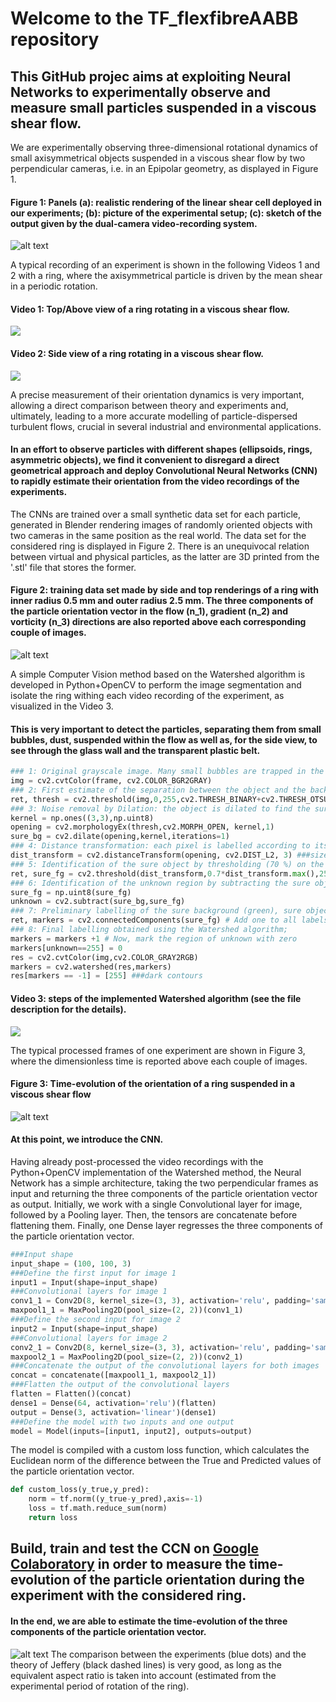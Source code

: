 # Welcome to the  TF_flexfibreAABB repository

## This GitHub projec aims at exploiting Neural Networks to experimentally observe and measure small particles suspended in a viscous shear flow.

We are experimentally observing three-dimensional rotational dynamics of small axisymmetrical objects suspended in a viscous shear flow by two perpendicular cameras, i.e. in an Epipolar geometry, as displayed in Figure 1.
#### Figure 1: Panels (a): realistic rendering of the linear shear cell deployed in our experiments; (b): picture of the experimental setup; (c): sketch of the output given by the dual-camera video-recording system.
![alt text](https://github.com/ddg93/TF_flexfibreAABB/blob/main/setupcomplete.jpg?raw=true)

A typical recording of an experiment is shown in the following Videos 1 and 2 with a ring, where the axisymmetrical particle is driven by the mean shear in a periodic rotation.
#### Video 1: Top/Above view of a ring rotating in a viscous shear flow.
![](https://github.com/ddg93/TF_flexfibreAABB/blob/main/top.gif)
#### Video 2: Side view of a ring rotating in a viscous shear flow.
![](https://github.com/ddg93/TF_flexfibreAABB/blob/main/side.gif)

A precise measurement of their orientation dynamics is very important, allowing a direct comparison between theory and experiments and, ultimately, leading to a more accurate modelling of particle-dispersed turbulent flows, crucial in several industrial and environmental applications.
#### In an effort to observe particles with different shapes (ellipsoids, rings, asymmetric objects), we find it convenient to disregard a direct geometrical approach and deploy Convolutional Neural Networks (CNN) to rapidly estimate their orientation from the video recordings of the experiments.

The CNNs are trained over a small synthetic data set for each particle, generated in Blender rendering images of randomly oriented objects with two cameras in the same position as the real world. The data set for the considered ring is displayed in Figure 2. There is an unequivocal relation between virtual and physical particles, as the latter are 3D printed from the '.stl' file that stores the former.
#### Figure 2: training data set made by side and top renderings of a ring with inner radius 0.5 mm and outer radius 2.5 mm. The three components of the particle orientation vector in the flow (n_1), gradient (n_2) and vorticity (n_3) directions are also reported above each corresponding couple of images.
![alt text](https://github.com/ddg93/TF_flexfibreAABB/blob/main/training_dataset.png?raw=true)

A simple Computer Vision method based on the Watershed algorithm is developed in Python+OpenCV to perform the image segmentation and isolate the ring withing each video recording of the experiment, as visualized in the Video 3. 
#### This is very important to detect the particles, separating them from small bubbles, dust, suspended within the flow as well as, for the side view, to see through the glass wall and the transparent plastic belt.
```python
### 1: Original grayscale image. Many small bubbles are trapped in the viscous fluid around the object; 
img = cv2.cvtColor(frame, cv2.COLOR_BGR2GRAY)
### 2: First estimate of the separation between the object and the background by thresholding binarization (Otsu's method): colour scale from yellow (high value, object) to purple (low value, background);
ret, thresh = cv2.threshold(img,0,255,cv2.THRESH_BINARY+cv2.THRESH_OTSU)
### 3: Noise removal by Dilation: the object is dilated to find the sure background, while the small bubbles are cancelled;
kernel = np.ones((3,3),np.uint8)
opening = cv2.morphologyEx(thresh,cv2.MORPH_OPEN, kernel,1)           
sure_bg = cv2.dilate(opening,kernel,iterations=1)
### 4: Distance transformation: each pixel is labelled according to its Euclidean distance from the closest zero (purple, background) pixel;
dist_transform = cv2.distanceTransform(opening, cv2.DIST_L2, 3) ###size of mask
### 5: Identification of the sure object by thresholding (70 %) on the distance transformation image;
ret, sure_fg = cv2.threshold(dist_transform,0.7*dist_transform.max(),255,0)
### 6: Identification of the unknown region by subtracting the sure object from the sure background;
sure_fg = np.uint8(sure_fg)
unknown = cv2.subtract(sure_bg,sure_fg)
### 7: Preliminary labelling of the sure background (green), sure object (yellow) and the unknown region (purple) by a connected components labelling algorithm; 
ret, markers = cv2.connectedComponents(sure_fg) # Add one to all labels so that sure background is not 0, but 1
### 8: Final labelling obtained using the Watershed algorithm;
markers = markers +1 # Now, mark the region of unknown with zero
markers[unknown==255] = 0                
res = cv2.cvtColor(img,cv2.COLOR_GRAY2RGB)
markers = cv2.watershed(res,markers)
res[markers == -1] = [255] ###dark contours
```
#### Video 3: steps of the implemented Watershed algorithm (see the file description for the details).
![](https://github.com/ddg93/TF_flexfibreAABB/blob/main/watershed.gif)

The typical processed frames of one experiment are shown in Figure 3, where the dimensionless time is reported above each couple of images.
#### Figure 3: Time-evolution of the orientation of a ring suspended in a viscous shear flow
![alt text](https://github.com/ddg93/TF_flexfibreAABB/blob/main/time_evolution.png?raw=true)

#### At this point, we introduce the CNN. 
Having already post-processed the video recordings with the Python+OpenCV implementation of the Watershed method, the Neural Network has a simple architecture, taking the two perpendicular frames as input and returning the three components of the particle orientation vector as output. 
Initially, we work with a single Convolutional layer for image, followed by a Pooling layer. Then, the tensors are concatenate before flattening them. Finally, one Dense layer regresses the three components of the particle orientation vector.
```python
###Input shape
input_shape = (100, 100, 3)
###Define the first input for image 1
input1 = Input(shape=input_shape)
###Convolutional layers for image 1
conv1_1 = Conv2D(8, kernel_size=(3, 3), activation='relu', padding='same')(input1)
maxpool1_1 = MaxPooling2D(pool_size=(2, 2))(conv1_1)
###Define the second input for image 2
input2 = Input(shape=input_shape)
###Convolutional layers for image 2
conv2_1 = Conv2D(8, kernel_size=(3, 3), activation='relu', padding='same')(input2)
maxpool2_1 = MaxPooling2D(pool_size=(2, 2))(conv2_1)
###Concatenate the output of the convolutional layers for both images
concat = concatenate([maxpool1_1, maxpool2_1])
###Flatten the output of the convolutional layers
flatten = Flatten()(concat)
dense1 = Dense(64, activation='relu')(flatten)
output = Dense(3, activation='linear')(dense1)
###Define the model with two inputs and one output
model = Model(inputs=[input1, input2], outputs=output)
```

The model is compiled with a custom loss function, which calculates the Euclidean norm of the difference between the True and Predicted values of the particle orientation vector.
```python
def custom_loss(y_true,y_pred):
    norm = tf.norm((y_true-y_pred),axis=-1)
    loss = tf.math.reduce_sum(norm)
    return loss
```

## Build, train and test the CCN on  [Google Colaboratory](https://colab.research.google.com/github/ddg93/TF_flexfibreAABB/blob/main/RegressDISK_multiview.ipynb) in order to measure the time-evolution of the particle orientation during the experiment with the considered ring. 

#### In the end, we are able to estimate the time-evolution of the three components of the particle orientation vector.
![alt text](https://github.com/ddg93/TF_flexfibreAABB/blob/main/n1n2n3_time_ring.png?raw=true)
The comparison between the experiments (blue dots) and the theory of Jeffery (black dashed lines) is very good, as long as the equivalent aspect ratio is taken into account (estimated from the experimental period of rotation of the ring).



